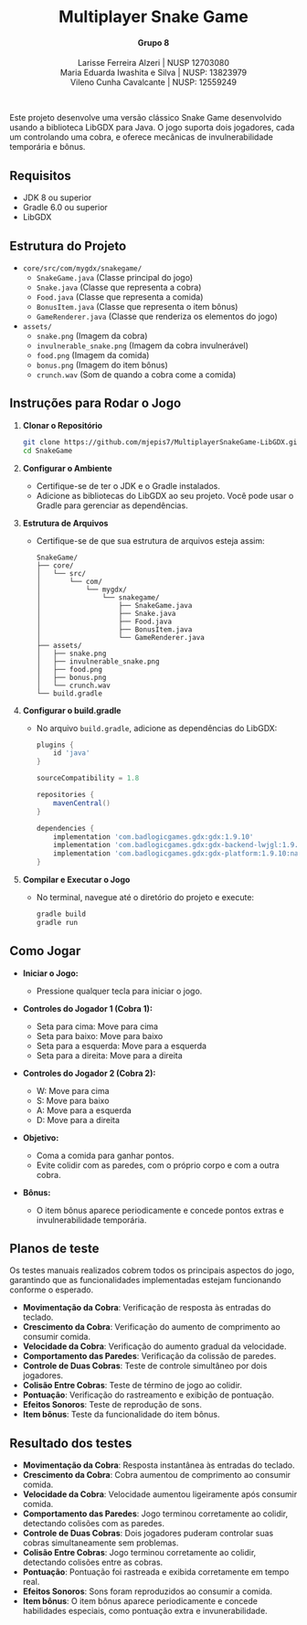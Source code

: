 <h1 align="center"> Multiplayer Snake Game </h1>

<h4 align="center">Grupo 8</h4>
<p align="center">
Larisse Ferreira Alzeri | NUSP 12703080  <br/>
Maria Eduarda Iwashita e Silva | NUSP: 13823979 <br/>
Vileno Cunha Cavalcante | NUSP: 12559249 <br/>
</p>

<br>

Este projeto desenvolve uma versão clássico Snake Game desenvolvido usando a biblioteca LibGDX para Java. O jogo suporta dois jogadores, cada um controlando uma cobra, e oferece mecânicas de invulnerabilidade temporária e bônus.

## Requisitos

- JDK 8 ou superior
- Gradle 6.0 ou superior
- LibGDX

## Estrutura do Projeto

- `core/src/com/mygdx/snakegame/`
  - `SnakeGame.java` (Classe principal do jogo)
  - `Snake.java` (Classe que representa a cobra)
  - `Food.java` (Classe que representa a comida)
  - `BonusItem.java` (Classe que representa o item bônus)
  - `GameRenderer.java` (Classe que renderiza os elementos do jogo)
- `assets/`
  - `snake.png` (Imagem da cobra)
  - `invulnerable_snake.png` (Imagem da cobra invulnerável)
  - `food.png` (Imagem da comida)
  - `bonus.png` (Imagem do item bônus)
  - `crunch.wav` (Som de quando a cobra come a comida)

## Instruções para Rodar o Jogo

1. **Clonar o Repositório**

   ```bash
   git clone https://github.com/mjepis7/MultiplayerSnakeGame-LibGDX.git
   cd SnakeGame
   ```

2. **Configurar o Ambiente**

   - Certifique-se de ter o JDK e o Gradle instalados.
   - Adicione as bibliotecas do LibGDX ao seu projeto. Você pode usar o Gradle para gerenciar as dependências.

3. **Estrutura de Arquivos**

   - Certifique-se de que sua estrutura de arquivos esteja assim:
     ```
     SnakeGame/
     ├── core/
     │   └── src/
     │       └── com/
     │           └── mygdx/
     │               └── snakegame/
     │                   ├── SnakeGame.java
     │                   ├── Snake.java
     │                   ├── Food.java
     │                   ├── BonusItem.java
     │                   └── GameRenderer.java
     ├── assets/
     │   ├── snake.png
     │   ├── invulnerable_snake.png
     │   ├── food.png
     │   ├── bonus.png
     │   └── crunch.wav
     └── build.gradle
     ```

4. **Configurar o build.gradle**

   - No arquivo `build.gradle`, adicione as dependências do LibGDX:

     ```groovy
     plugins {
         id 'java'
     }

     sourceCompatibility = 1.8

     repositories {
         mavenCentral()
     }

     dependencies {
         implementation 'com.badlogicgames.gdx:gdx:1.9.10'
         implementation 'com.badlogicgames.gdx:gdx-backend-lwjgl:1.9.10'
         implementation 'com.badlogicgames.gdx:gdx-platform:1.9.10:natives-desktop'
     }
     ```

5. **Compilar e Executar o Jogo**
   - No terminal, navegue até o diretório do projeto e execute:
     ```bash
     gradle build
     gradle run
     ```

## Como Jogar

- **Iniciar o Jogo:**
  - Pressione qualquer tecla para iniciar o jogo.
- **Controles do Jogador 1 (Cobra 1):**

  - Seta para cima: Move para cima
  - Seta para baixo: Move para baixo
  - Seta para a esquerda: Move para a esquerda
  - Seta para a direita: Move para a direita

- **Controles do Jogador 2 (Cobra 2):**

  - W: Move para cima
  - S: Move para baixo
  - A: Move para a esquerda
  - D: Move para a direita

- **Objetivo:**

  - Coma a comida para ganhar pontos.
  - Evite colidir com as paredes, com o próprio corpo e com a outra cobra.

- **Bônus:**
  - O item bônus aparece periodicamente e concede pontos extras e invulnerabilidade temporária.

## Planos de teste

<p>Os testes manuais realizados cobrem todos os principais aspectos do jogo, garantindo que as funcionalidades implementadas estejam funcionando conforme o esperado. </p>

- **Movimentação da Cobra**: Verificação de resposta às entradas do teclado.
- **Crescimento da Cobra**: Verificação do aumento de comprimento ao consumir comida.
- **Velocidade da Cobra**: Verificação do aumento gradual da velocidade.
- **Comportamento das Paredes**: Verificação da colissão de paredes.
- **Controle de Duas Cobras**: Teste de controle simultâneo por dois jogadores.
- **Colisão Entre Cobras**: Teste de término de jogo ao colidir.
- **Pontuação**: Verificação do rastreamento e exibição de pontuação.
- **Efeitos Sonoros**: Teste de reprodução de sons.
- **Item bônus**: Teste da funcionalidade do item bônus.

## Resultado dos testes

- **Movimentação da Cobra**: Resposta instantânea às entradas do teclado.
- **Crescimento da Cobra**: Cobra aumentou de comprimento ao consumir comida.
- **Velocidade da Cobra**: Velocidade aumentou ligeiramente após consumir comida.
- **Comportamento das Paredes**: Jogo terminou corretamente ao colidir, detectando colisões com as paredes.
- **Controle de Duas Cobras**: Dois jogadores puderam controlar suas cobras simultaneamente sem problemas.
- **Colisão Entre Cobras**: Jogo terminou corretamente ao colidir, detectando colisões entre as cobras.
- **Pontuação**: Pontuação foi rastreada e exibida corretamente em tempo real.
- **Efeitos Sonoros**: Sons foram reproduzidos ao consumir a comida.
- **Item bônus**: O item bônus aparece periodicamente e concede habilidades especiais, como pontuação extra e invunerabilidade.
#
